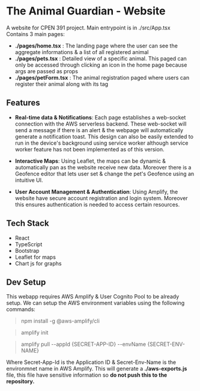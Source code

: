 # The Animal Guardian - Website

A website for CPEN 391 project. Main entrypoint is in ./src/App.tsx \
Contains 3 main pages:
   * **./pages/home.tsx** : The landing page where the user can see the aggregate informations & a list of all registered animal 
   * **./pages/pets.tsx** : Detailed view of a specific animal. This paged can only be accessed through clicking an icon in the home page because args are passed as props
   * **./pages/petForm.tsx** : The animal registration paged where users can register their animal along with its tag
   
## Features
* **Real-time data & Notifications**: Each page establishes a web-socket connection with the AWS serverless backend. These web-socket will send a message if there is an alert & the webpage will automatically generate a notification toast. This design can also be easily extended to run in the device's background using service worker although service worker feature has not been implemented as of this version.

* **Interactive Maps**: Using Leaflet, the maps can be dynamic & automatically pan as the website receive new data. Moreover there is a Geofence editor that lets user set & change the pet's Geofence using an intuitive UI.

* **User Account Management & Authentication**: Using Amplify, the website have secure account registration and login system. Moreover this ensures authentication is needed to access certain resources.

## Tech Stack
* React
* TypeScript
* Bootstrap
* Leaflet for maps
* Chart js for graphs

## Dev Setup
This webapp requires AWS Amplify & User Cognito Pool to be already setup. We can setup the AWS environment variables using the following commands:

> npm install -g @aws-amplify/cli

> amplify init

> amplify pull --appId {SECRET-APP-ID} --envName {SECRET-ENV-NAME}

Where Secret-App-Id is the Application ID & Secret-Env-Name is the environmnet name in AWS Amplify. This will generate a **./aws-exports.js** file, this file have sensitive information so **do not push this to the repository.**